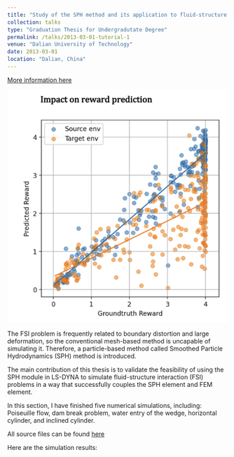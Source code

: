 ```yaml
---
title: "Study of the SPH method and its application to fluid-structure interaction"
collection: talks
type: "Graduation Thesis for Undergradutate Degree"
permalink: /talks/2013-03-01-tutorial-1
venue: "Dalian University of Technology"
date: 2013-03-01
location: "Dalian, China"
---
```


[More information here](http://exampleurl.com)

![Alt text for image](/images/pub_2.png)

The FSI problem is frequently related to boundary distortion and large deformation, so the conventional mesh-based method is uncapable of simulating it. Therefore, a particle-based method called Smoothed Particle Hydrodynamics (SPH) method is introduced.

The main contribution of this thesis is to validate the feasibility of using the SPH module in LS-DYNA to simulate fluid-structure interaction (FSI) problems in a way that successfully couples the SPH element and FEM element.

In this section, I have finished five numerical simulations, including: Poiseuille flow, dam break problem, water entry of the wedge, horizontal cylinder, and inclined cylinder. 

All source files can be found [here](https://github.com/BrunoFANG1/Graduation-Thesis-Project)

Here are the simulation results:

